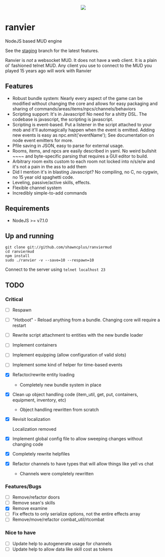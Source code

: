 <p align="center"><img src="https://raw.githubusercontent.com/shawncplus/ranviermud/staging/resources/logo.png"></p>

# ranvier
NodeJS based MUD engine

See the [staging](https://github.com/shawncplus/ranviermud/tree/staging) branch for the latest features.

Ranvier is _not_ a websocket MUD. It does not have a web client. It is a plain ol' fashioned telnet MUD. Any client you use to connect to the MUD you played 15 years ago will work with Ranvier

## Features
* Robust bundle system: Nearly every aspect of the game can be modified without changing the core and allows for easy packaging and sharing of commands/areas/items/npcs/channels/behaviors
* Scripting support: It's in Javascript! No need for a shitty DSL. The codebase is javascript, the scripting is javascript.
* Scripting is event-based. Put a listener in the script attached to your mob and it'll automagically happen when the event is emitted. Adding new events is easy as npc.emit('eventName'); See documentation on node event emitters for more.
* Pfile saving in JSON, easy to parse for external usage.
* Rooms, items, and npcs are easily described in yaml. No weird bullshit ~~~~ and byte-specific parsing that requires a GUI editor to build.
* Arbitrary room exits custom to each room not locked into n/s/e/w and it's not a pain in the ass to add them
* Did I mention it's in blasting Javascript? No compiling, no C, no cygwin, no 15 year old spaghetti code.
* Leveling, passive/active skills, effects.
* Flexible channel system
* Incredibly simple-to-add commands

## Requirements

* NodeJS >= v7.1.0

## Up and running

    git clone git://github.com/shawncplus/ranviermud
    cd ranviermud
    npm install
    sudo ./ranvier -v --save=10 --respawn=10

Connect to the server using `telnet localhost 23`

## TODO

### Critical

- [ ] Respawn
- [ ] "Hotboot" - Reload anything from a bundle. Changing core will require a restart
- [ ] Rewrite script attachment to entities with the new bundle loader
- [ ] Implement containers
- [ ] Implement equipping (allow configuration of valid slots)
- [ ] Implement some kind of helper for time-based events
- [X] Refactor/rewrite entity loading

  * Completely new bundle system in place

- [X] Clean up object handling code (item_util, get, put, containers, equipment, inventory, etc)

  * Object handling rewritten from scratch

- [X] Revisit localization

  Localization removed

- [X] Implement global config file to allow sweeping changes without changing code
- [X] Completely rewrite helpfiles
- [X] Refactor channels to have types that will allow things like yell vs chat

  * Channels were completely rewritten

### Features/Bugs

- [ ] Remove/refactor doors
- [ ] Remove sean's skills
- [X] Remove examine
- [ ] Fix effects to only serialize options, not the entire effects array
- [ ] Remove/move/refactor combat_util/rtcombat

### Nice to have

- [ ] Update help to autogenerate usage for channels
- [ ] Update help to allow data like skill cost as tokens

